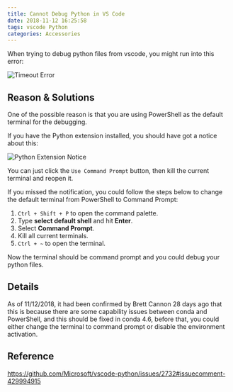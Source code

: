```yaml
---
title: Cannot Debug Python in VS Code
date: 2018-11-12 16:25:58
tags: vscode Python
categories: Accessories
---
```


When trying to debug python files from vscode, you might run into this error:

![Timeout Error](/images/vscode1.png)

<!--more-->

## Reason & Solutions

One of the possible reason is that you are using PowerShell as the default terminal for the debugging.

If you have the Python extension installed, you should have got a notice about this:

![Python Extension Notice](/images/J142kj9lqg.png)

You can just click the `Use Command Prompt` button, then kill the current terminal and reopen it.

If you missed the notification, you could follow the steps below to change the default terminal from PowerShell to Command Prompt:

1. `Ctrl + Shift + P` to open the command palette.
2. Type **select default shell** and hit **Enter**.
3. Select **Command Prompt**.
4. Kill all current terminals.
5. `Ctrl + ~` to open the terminal.

Now the terminal should be command prompt and you could debug your python files.

## Details

As of 11/12/2018, it had been confirmed by Brett Cannon 28 days ago that this is because there are some capability issues between conda and PowerShell, and this should be fixed in conda 4.6, before that, you could either change the terminal to command prompt or disable the environment activation.

## Reference

https://github.com/Microsoft/vscode-python/issues/2732#issuecomment-429994915
